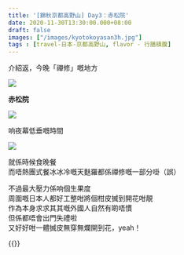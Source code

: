 ```yaml
---
title: '[錦秋京都高野山] Day3：赤松院'
date: 2020-11-30T13:30:00.000+08:00
draft: false
images: ["/images/kyotokoyasan3h.jpg"]
tags : [travel-日本-京都高野山, flavor - 行膳積腹]
---
```

  
介紹返，今晚「禪修」嘅地方

![](/images/kyotokoyasan3h1.jpg)

**赤松院**

![](/images/kyotokoyasan3h.jpg)

响夜幕低垂嘅時間  

![](/images/kyotokoyasan3h2.jpg)

就係時候食晚餐  
而唔熱團式餐冰冰冷嘅天麩羅都係禪修嘅一部分啩（誤）  
  
不過最大壓力係响個生果度  
周圍嘅日本人都好工整咁將個柑皮搣到開花咁靚  
作為本身求求其其嘅外國人自然有啲唔慣  
但係都唔會出門失禮啦  
又好好咁一體搣皮無穿無爛開到花，yeah！  
  

{{<kyotokoyasan>}}  
